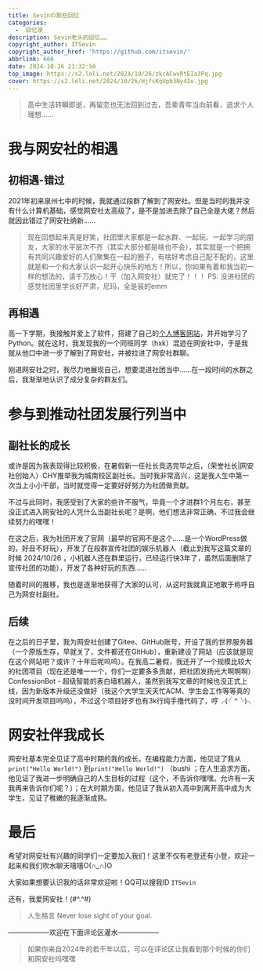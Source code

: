 ```yaml
---
title: Sevinの那些回忆
categories:
  -  回忆录
description: Sevin老头的回忆……
copyright_author: ITSevin
copyright_author_href: 'https://github.com/itsevin/'
abbrlink: 666
date: 2024-10-26 21:32:50
top_image: https://s2.loli.net/2024/10/26/zkcACwvRtEIa3Pq.jpg
cover: https://s2.loli.net/2024/10/26/HjfsKqUpb3Ny4Io.jpg
---
```

> 高中生活转瞬即逝，再留恋也无法回到过去，吾辈青年当向前看，追求个人理想……

# 我与网安社的相遇

## 初相遇-错过

2021年初来泉州七中的时候，我就通过段群了解到了网安社。但是当时的我并没有什么计算机基础，感觉网安社太高级了，是不是加进去除了自己全是大佬？然后就因此错过了网安社纳新……

> 现在回想起来真是好笑，社团里大家都是一起水群、一起玩、一起学习的朋友，大家的水平层次不齐（其实大部分都是啥也不会），其实就是一个把拥有共同兴趣爱好的人们聚集在一起的圈子，有啥好考虑自己配不配的，这里就是和一个和大家认识一起开心快乐的地方！所以，你如果有着和我当初一样的想法的，请千万放心！干（加入网安社）就完了！！！
> PS: 没进社团的感觉社团里学长好严肃，尼玛，全是装的emm

## 再相遇

高一下学期，我接触并爱上了软件，搭建了自己的[个人博客网站](https://blog.sevin.cn/)，并开始学习了Python。就在这时，我发现我的一个同班同学（hxk）混迹在网安社中，于是我就从他口中进一步了解到了网安社，并被拉进了网安社群聊。

刚进网安社之时，我尽力地展现自己，想要混进社团当中……在一段时间的水群之后，我渐渐地认识了成分复杂的群友们。

# 参与到推动社团发展行列当中

## 副社长的成长

或许是因为我表现得比较积极，在暑假新一任社长竞选完毕之后，（荣誉社长|网安社创始人）CHY推举我为城南校区副社长。当时我非常高兴，这是我人生中第一次当上小小干部，当时就觉得一定要好好努力为社团做贡献。

不过与此同时，我感受到了大家的些许不服气，毕竟一个才进群1个月左右，甚至没正式进入网安社的人凭什么当副社长呢？是啊，他们想法非常正确，不过我会继续努力的嘿嘿！

在这之后，我为社团开发了官网（最早的官网不是这个……是一个WordPress做的，好丑不好玩），开发了在段群宣传社团的娱乐机器人（截止到我写这篇文章的时候 2024/10/26 ，小机器人还在群里运行，已经运行快3年了，虽然后面删除了宣传社团的功能），开发了各种好玩的东西……

随着时间的推移，我也是逐渐地获得了大家的认可，从这时我就真正地敢于称呼自己为网安社副社。

## 后续

在之后的日子里，我为网安社创建了Gitee、GitHub账号，开设了我的世界服务器（一个原版生存，早就关了，文件都还在GitHub），重新建设了网站（应该就是现在这个网站吧？或许？十年后呢呜呜）。在我高二暑假，我还开了一个规模比较大的社团项目（现在还是唯一一个，你们一定要多多贡献，把社团发扬光大啊啊啊）ConfessionBot - 超级智能的表白墙机器人，虽然到我写文章的时候也没正式上线，因为新版本升级还没做好（我这个大学生天天忙ACM、学生会工作等等真的没时间开发项目呜呜），不过这个项目好歹也有3k行纯手撸代码了，哼╭(╯^╰)╮

# 网安社伴我成长

网安社基本完全见证了高中时期的我的成长。在编程能力方面，他见证了我从`print("Hello World!")` 到`print("Hello World!")` （bushi ；在人生追求方面，他见证了我进一步明确自己的人生目标的过程（这个，不告诉你嘿嘿。允许有一天我再来告诉你们呢？）；在大时期方面，他见证了我从初入高中到离开高中成为大学生，见证了稚嫩的我逐渐成熟。

# 最后

希望对网安社有兴趣的同学们一定要加入我们！这里不仅有老登还有小登，欢迎一起来和我们吹水聊天嘻嘻O(∩_∩)O

大家如果想要认识我的话非常欢迎啦！QQ可以搜我ID `ITSevin`

还有，我爱网安社！(#^.^#)

> 人生格言 Never lose sight of your goal.

——————欢迎在下面评论区灌水——————

> 如果你来自2024年的若干年以后，可以在评论区让我看到那个时候的你们和网安社吗嘿嘿